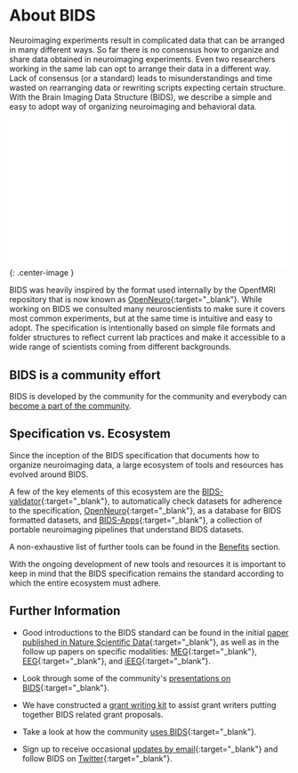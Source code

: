 ---
---

# About BIDS

Neuroimaging experiments result in complicated data that can be arranged in many different ways.
So far there is no consensus how to organize and share data obtained in neuroimaging experiments.
Even two researchers working in the same lab can opt to arrange their data in a different way.
Lack of consensus (or a standard) leads to misunderstandings and time wasted on rearranging data or rewriting scripts expecting certain structure.
With the Brain  Imaging Data Structure (BIDS), we describe a simple and easy to adopt way of organizing neuroimaging and behavioral data.

![BIDS-folder-organization](./assets/img/dicom-reorganization-transparent-white_1000x477.png){: .center-image }

BIDS was heavily inspired by the format used internally by the OpenfMRI repository that is now known as [OpenNeuro](https://openneuro.org){:target="_blank"}.
While working on BIDS we consulted many neuroscientists to make sure it covers most common experiments, but at the same time is intuitive and easy to adopt.
The specification is intentionally based on simple file formats and folder structures to reflect current lab practices and make it accessible to a wide range of scientists coming from different backgrounds.

## BIDS is a community effort

BIDS is developed by the community for the community and everybody can [become a part of the community](https://bids.neuroimaging.io/get_involved.html).

## Specification vs. Ecosystem

Since the inception of the BIDS specification that documents how to organize neuroimaging data, a large ecosystem of tools and resources has evolved around BIDS.

A few of the key elements of this ecosystem are the [BIDS-validator](https://github.com/bids-standard/bids-validator){:target="_blank"}, to automatically check datasets for adherence to the specification, [OpenNeuro](https://openneuro.org/){:target="_blank"}, as a database for BIDS formatted datasets, and [BIDS-Apps](https://doi.org/10.1371/journal.pcbi.1005209){:target="_blank"}, a collection of portable neuroimaging pipelines that understand BIDS datasets.

A non-exhaustive list of further tools can be found in the [Benefits](https://bids.neuroimaging.io/benefits.html) section.

With the ongoing development of new tools and resources it is important to keep in mind that the BIDS specification remains the standard according to which the entire ecosystem must adhere.

## Further Information

- Good introductions to the BIDS standard can be found in the initial [paper published in Nature Scientific Data](https://www.nature.com/articles/sdata201644){:target="_blank"}, as well as in the follow up papers on specific modalities: [MEG](https://www.nature.com/articles/sdata2018110){:target="_blank"}, [EEG](https://www.nature.com/articles/s41597-019-0104-8){:target="_blank"}, and [iEEG](https://www.nature.com/articles/s41597-019-0105-7){:target="_blank"}.

- Look through some of the community's [presentations on BIDS](https://osf.io/yn93h/){:target="_blank"}.

- We have constructed a [grant writing kit](https://docs.google.com/document/d/1Q7JTOvUqt05YQfnbvGoP1SZQy_CGkNEVcsVZeS4D5_o/edit) to assist grant writers putting together BIDS related grant proposals.

- Take a look at how the community [uses BIDS](https://medium.com/stanford-center-for-reproducible-neuroscience/bids-usage-survey-results-72637ff039c4){:target="_blank"}.

- Sign up to receive occasional [updates by email](https://docs.google.com/forms/d/1ZLi5qRTuX11KGK7qIidSdZvznFoXAqr2wh6003okv-0/){:target="_blank"} and follow BIDS on [Twitter](https://twitter.com/BIDSstandard?ref_src=twsrc%5Etfw){:target="_blank"}.
